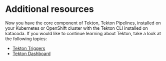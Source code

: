 # Additional resources

Now you have the core component of Tekton, Tekton Pipelines, installed on
your Kubernetes or OpenShift cluster with the Tekton CLI installed on katacoda.
If you would like to continue learning about Tekton, take a look at the following
topics:

* [Tekton Triggers](https://tekton.dev/docs/triggers)
* [Tekton Dashboard](https://tekton.dev/docs/dashboard)

